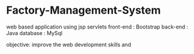 # Factory-Management-System
web based application using jsp servlets
front-end : Bootstrap
back-end : Java
database : MySql

objective: improve the web development skills and